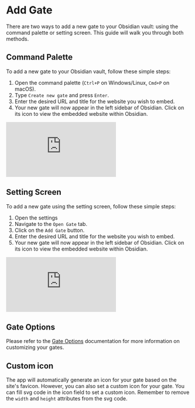 # Add Gate

There are two ways to add a new gate to your Obsidian vault: using the command palette or setting screen. This guide will walk you through both methods.

## Command Palette

To add a new gate to your Obsidian vault, follow these simple steps:

1. Open the command palette (`Ctrl+P` on Windows/Linux, `Cmd+P` on macOS).
2. Type `Create new gate` and press `Enter`.
3. Enter the desired URL and title for the website you wish to embed.
4. Your new gate will now appear in the left sidebar of Obsidian. Click on its icon to view the embedded website within Obsidian.

<div class="aspect-ratio-16-9">
    <iframe src="https://www.youtube.com/embed/UEqzX6tD3d0?si=fpNauSBpvyHTsjC7" title="YouTube video player" frameborder="0" allow="accelerometer; autoplay; clipboard-write; encrypted-media; gyroscope; picture-in-picture; web-share" referrerpolicy="strict-origin-when-cross-origin" allowfullscreen></iframe>
</div>

## Setting Screen

To add a new gate using the setting screen, follow these simple steps:

1. Open the settings
2. Navigate to the `Open Gate` tab.
3. Click on the `Add Gate` button.
4. Enter the desired URL and title for the website you wish to embed.
5. Your new gate will now appear in the left sidebar of Obsidian. Click on its icon to view the embedded website within Obsidian.

<div class="aspect-ratio-16-9">
    <iframe src="https://www.youtube.com/embed/AmZm2qSeNTs?si=N9_un4kC5bi-vdHQ" title="YouTube video player" frameborder="0" allow="accelerometer; autoplay; clipboard-write; encrypted-media; gyroscope; picture-in-picture; web-share" referrerpolicy="strict-origin-when-cross-origin" allowfullscreen></iframe>
</div>


## Gate Options

Please refer to the [Gate Options](gate-options.md) documentation for more information on customizing your gates.

## Custom icon

The app will automatically generate an icon for your gate based on the site's favicon. However, you can also set a custom icon for your gate. You can fill svg code in the icon field to set a custom icon. Remember to remove the `width` and `height` attributes from the svg code.
